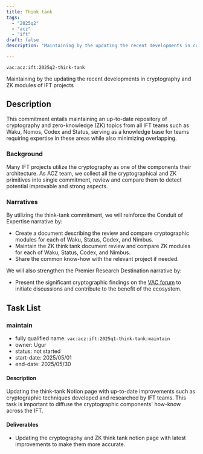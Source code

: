 ```yaml
---
title: Think tank
tags:
  - "2025q2"
  - "acz"
  - "ift"
draft: false
description: "Maintaining by the updating the recent developments in cryptography and ZK modules of IFT projects"

---
```


`vac:acz:ift:2025q2-think-tank`

Maintaining by the updating the recent developments in cryptography and ZK modules of IFT projects
## Description

This commitment entails maintaining an up-to-date repository 
of cryptography and zero-knowledge (ZK) topics from all IFT teams such as 
Waku, Nomos, Codex and Status, serving as a knowledge base for teams 
requiring expertise in these areas while also minimizing overlapping.

### Background

Many IFT projects utilize the cryptography as one of the components their architecture. 
As ACZ team, we collect all the cryptographical and ZK primitives into single commitment, 
review and compare them to detect potential improvable and strong aspects.

### Narratives
By utilizing the think-tank commitment, 
we will reinforce the Conduit of Expertise narrative by:
* Create a document describing the review and compare cryptographic modules for each of Waku, 
Status, Codex, and Nimbus.
* Maintain the ZK think tank document review and compare ZK modules for each of Waku, 
Status, Codex, and Nimbus.
* Share the common know-how with the relevant project if needed.

We will also strengthen the Premier Research Destination narrative by: 
* Present the significant cryptographic findings on the [VAC forum](https://forum.vac.dev/) 
to initiate discussions and contribute to the benefit of the ecosystem.

## Task List

### maintain

* fully qualified name: `vac:acz:ift:2025q1-think-tank:maintain`
* owner: Ugur
* status: not started
* start-date: 2025/05/01
* end-date: 2025/05/30

#### Description 

Updating the think-tank Notion page with up-to-date improvements such as cryptographic techniques 
developed and researched by IFT teams.
This task is important to diffuse the cryptographic components' how-know across the IFT. 

#### Deliverables 

* Updating the cryptography and ZK think tank  notion page with latest improvements to make them more accurate.  
